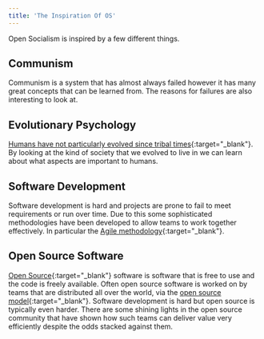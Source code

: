 ```yaml
---
title: 'The Inspiration Of OS'
---
```


Open Socialism is inspired by a few different things.

## Communism

Communism is a system that has almost always failed however it has many great concepts that can be learned from. The reasons for failures are also interesting to look at.

## Evolutionary Psychology

[Humans have not particularly evolved since tribal times](http://www.telegraph.co.uk/news/science/evolution/10297124/Sir-David-Attenborough-Humans-have-stopped-evolving.html){:target="_blank"}. By looking at the kind of society that we evolved to live in we can learn about what aspects are important to humans.

## Software Development

Software development is hard and projects are prone to fail to meet requirements or run over time. Due to this some sophisticated methodologies have been developed to allow teams to work together effectively. In particular the [Agile methodology](https://en.wikipedia.org/wiki/Agile_software_development){:target="_blank"}.

## Open Source Software

[Open Source](https://en.wikipedia.org/wiki/Open_source){:target="_blank"} software is software that is free to use and the code is freely available. Often open source software is worked on by teams that are distributed all over the world, via the [open source model](https://en.wikipedia.org/wiki/Open-source_model){:target="_blank"}. Software development is hard but open source is typically even harder. There are some shining lights in the open source community that have shown how such teams can deliver value very efficiently despite the odds stacked against them.
